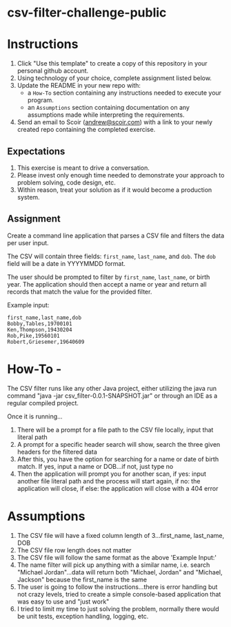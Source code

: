 # csv-filter-challenge-public
# Instructions
1. Click "Use this template" to create a copy of this repository in your personal github account.  
1. Using technology of your choice, complete assignment listed below.
1. Update the README in your new repo with:
    * a `How-To` section containing any instructions needed to execute your program.
    * an `Assumptions` section containing documentation on any assumptions made while interpreting the requirements.
1. Send an email to Scoir (andrew@scoir.com) with a link to your newly created repo containing the completed exercise.

## Expectations
1. This exercise is meant to drive a conversation. 
1. Please invest only enough time needed to demonstrate your approach to problem solving, code design, etc.
1. Within reason, treat your solution as if it would become a production system.

## Assignment
Create a command line application that parses a CSV file and filters the data per user input.

The CSV will contain three fields: `first_name`, `last_name`, and `dob`. The `dob` field will be a date in YYYYMMDD format.

The user should be prompted to filter by `first_name`, `last_name`, or birth year. The application should then accept a name or year and return all records that match the value for the provided filter. 

Example input:
```
first_name,last_name,dob
Bobby,Tables,19700101
Ken,Thompson,19430204
Rob,Pike,19560101
Robert,Griesemer,19640609
```


# How-To - 
The CSV filter runs like any other Java project, either utilizing the java run command "java -jar csv_filter-0.0.1-SNAPSHOT.jar" or through an IDE as a regular compiled project.

Once it is running...
1. There will be a prompt for a file path to the CSV file locally, input that literal path
2. A prompt for a specific header search will show, search the three given headers for the filtered data
3. After this, you have the option for searching for a name or date of birth match. If yes, input a name or DOB...if not, just type no
4. Then the application will prompt you for another scan, if yes: input another file literal path and the process will start again, if no: the application will close, if else: the application will close with a 404 error

# Assumptions
1. The CSV file will have a fixed column length of 3...first_name, last_name, DOB
2. The CSV file row length does not matter
3. The CSV file will follow the same format as the above 'Example Input:'
4. The name filter will pick up anything with a similar name, i.e. search "Michael Jordan"...data will return both "Michael, Jordan" and "Michael, Jackson" because the first_name is the same
5. The user is going to follow the instructions...there is error handling but not crazy levels, tried to create a simple console-based application that was easy to use and "just work"
6. I tried to limit my time to just solving the problem, normally there would be unit tests, exception handling, logging, etc.




